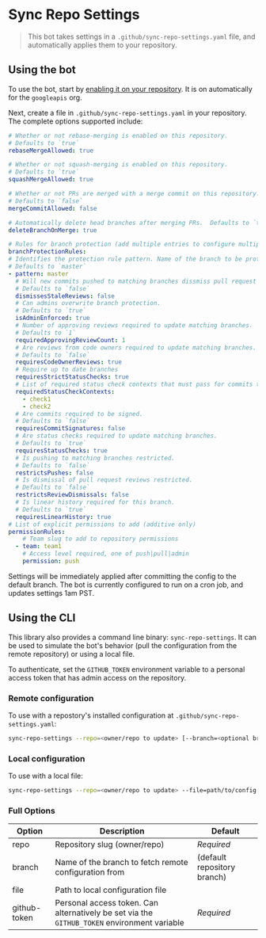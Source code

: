 # Sync Repo Settings
> This bot takes settings in a `.github/sync-repo-settings.yaml` file, and automatically applies them to your repository.

## Using the bot
To use the bot, start by [enabling it on your repository](https://github.com/apps/sync-repo-settings).  It is on automatically for the `googleapis` org.

Next, create a file in `.github/sync-repo-settings.yaml` in your repository.  The complete options supported include:

```yaml
# Whether or not rebase-merging is enabled on this repository.
# Defaults to `true`
rebaseMergeAllowed: true

# Whether or not squash-merging is enabled on this repository.
# Defaults to `true`
squashMergeAllowed: true

# Whether or not PRs are merged with a merge commit on this repository.
# Defaults to `false`
mergeCommitAllowed: false

# Automatically delete head branches after merging PRs.  Defaults to `true`.
deleteBranchOnMerge: true

# Rules for branch protection (add multiple entries to configure multiple branches)
branchProtectionRules:
# Identifies the protection rule pattern. Name of the branch to be protected.
# Defaults to `master`
- pattern: master
  # Will new commits pushed to matching branches dissmiss pull request review approvals.
  # Defaults to `false`
  dismissesStaleReviews: false
  # Can admins overwrite branch protection.
  # Defaults to `true`
  isAdminEnforced: true
  # Number of approving reviews required to update matching branches.
  # Defaults to `1`
  requiredApprovingReviewCount: 1
  # Are reviews from code owners required to update matching branches.
  # Defaults to `false`
  requiresCodeOwnerReviews: true
  # Require up to date branches
  requiresStrictStatusChecks: true
  # List of required status check contexts that must pass for commits to be accepted to matching branches.
  requiredStatusCheckContexts:
    - check1
    - check2
  # Are commits required to be signed.
  # Defaults to `false`
  requiresCommitSignatures: false
  # Are status checks required to update matching branches.
  # Defaults to `true`
  requiresStatusChecks: true
  # Is pushing to matching branches restricted.
  # Defaults to `false`
  restrictsPushes: false
  # Is dismissal of pull request reviews restricted.
  # Defaults to `false`
  restrictsReviewDismissals: false
  # Is linear history required for this branch.
  # Defaults to `true`
  requiresLinearHistory: true
# List of explicit permissions to add (additive only)
permissionRules:
    # Team slug to add to repository permissions
  - team: team1
    # Access level required, one of push|pull|admin
    permission: push
```

Settings will be immediately applied after committing the config to the default branch.
The bot is currently configured to run on a cron job, and updates settings 1am PST.

## Using the CLI

This library also provides a command line binary: `sync-repo-settings`. It can be used
to simulate the bot's behavior (pull the configuration from the remote repository) or
using a local file.

To authenticate, set the `GITHUB_TOKEN` environment variable to a personal access token
that has admin access on the repository.

### Remote configuration

To use with a repostory's installed configuration at `.github/sync-repo-settings.yaml`:

```bash
sync-repo-settings --repo=<owner/repo to update> [--branch=<optional branch name>]
```

### Local configuration

To use with a local file:

```bash
sync-repo-settings --repo=<owner/repo to update> --file=path/to/config.yaml [--branch=<optional branch name>]
```

### Full Options

| Option | Description | Default |
| ------ | ----------- | ------- |
| repo | Repository slug (owner/repo) | *Required* |
| branch | Name of the branch to fetch remote configuration from | (default repository branch) |
| file | Path to local configuration file | |
| github-token | Personal access token. Can alternatively be set via the `GITHUB_TOKEN` environment variable | *Required* |
